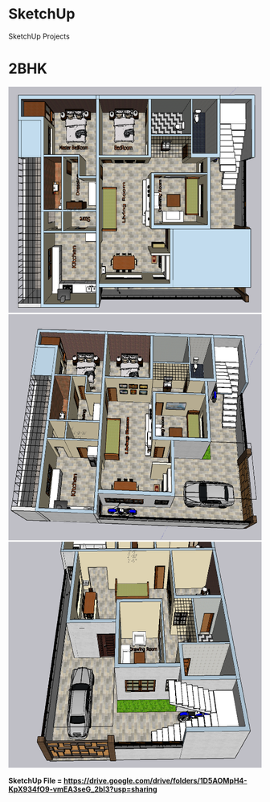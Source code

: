 # SketchUp
SketchUp Projects

# 2BHK

<img src="2BHK_Render/1.PNG" width=700 height=450>

<img src="2BHK_Render/3.PNG" width=700 height=450>

<img src="2BHK_Render/5.PNG" width=700 height=450>

<b>SketchUp File = https://drive.google.com/drive/folders/1D5AOMpH4-KpX934fO9-vmEA3seG_2bI3?usp=sharing </b>
